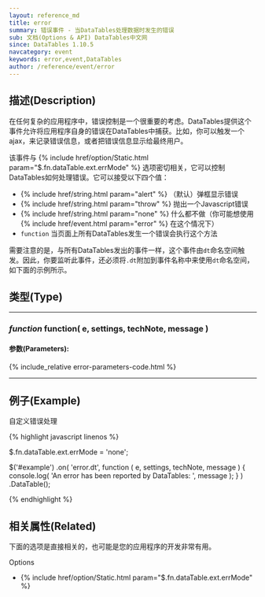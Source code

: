 ```yaml
---
layout: reference_md
title: error
summary: 错误事件 - 当DataTables处理数据时发生的错误
sub: 文档(Options & API) DataTables中文网
since: DataTables 1.10.5
navcategory: event
keywords: error,event,DataTables
author: /reference/event/error
---
```


## 描述(Description)

在任何复杂的应用程序中，错误控制是一个很重要的考虑。DataTables提供这个事件允许将应用程序自身的错误在DataTables中捕获。比如，你可以触发一个ajax，来记录错误信息，或者把错误信息显示给最终用户。

该事件与  {% include href/option/Static.html param="$.fn.dataTable.ext.errMode" %} 选项密切相关，它可以控制DataTables如何处理错误。它可以接受以下四个值：

- {% include href/string.html param="alert" %} （默认）弹框显示错误
- {% include href/string.html param="throw" %} 抛出一个Javascript错误
- {% include href/string.html param="none" %} 什么都不做（你可能想使用 {% include href/event.html param="error" %} 在这个情况下）
- `function` 当页面上所有DataTables发生一个错误会执行这个方法

需要注意的是，与所有DataTables发出的事件一样，这个事件由`dt`命名空间触发。因此，你要监听此事件，还必须将`.dt`附加到事件名称中来使用`dt`命名空间，如下面的示例所示。

## 类型(Type)

---

### _function_ function( e, settings, techNote, message )


#### 参数(Parameters):
{% include_relative error-parameters-code.html %}

---

## 例子(Example)

自定义错误处理

{% highlight javascript linenos %}

$.fn.dataTable.ext.errMode = 'none';
 
$('#example')
    .on( 'error.dt', function ( e, settings, techNote, message ) {
        console.log( 'An error has been reported by DataTables: ', message );
    } )
    .DataTable();


{% endhighlight %}


## 相关属性(Related)
下面的选项是直接相关的，也可能是您的应用程序的开发非常有用。

Options

- {% include href/option/Static.html param="$.fn.dataTable.ext.errMode" %}